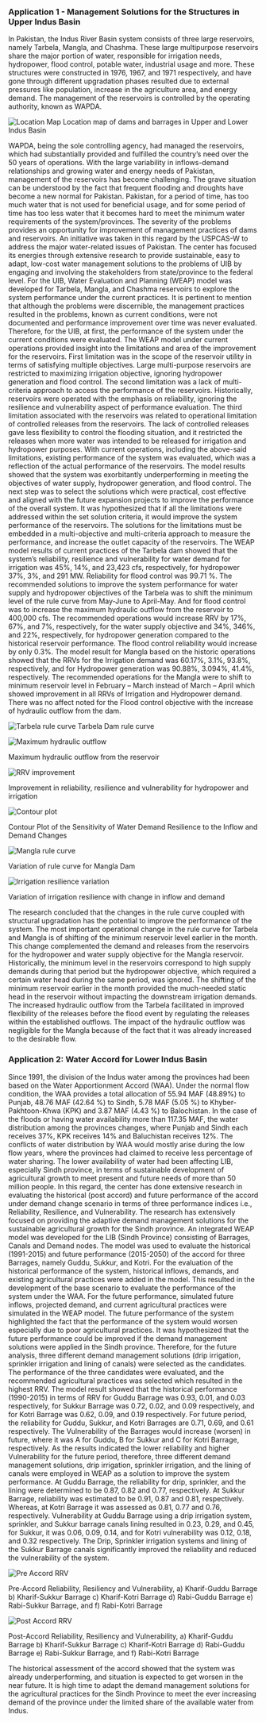### Application 1 - Management Solutions for the Structures in Upper Indus Basin
In Pakistan, the Indus River Basin system consists of three large reservoirs, namely Tarbela, Mangla, and Chashma. These large multipurpose reservoirs share the major portion of water, responsible for irrigation needs, hydropower, flood control, potable water, industrial usage and more. These structures were constructed in 1976, 1967, and 1971 respectively, and have gone through different upgradation phases resulted due to external pressures like population, increase in the agriculture area, and energy demand. The management of the reservoirs is controlled by the operating authority, known as WAPDA. 

![Location Map](https://github.com/Rafique89/Indus-River-Basin-Water-Management-Modeling-and-Decision-Support/blob/master/Figures/Tarbela%20Location%20Map%202.jpg)
Location map of dams and barrages in Upper and Lower Indus Basin

WAPDA, being the sole controlling agency, had managed the reservoirs, which had substantially provided and fulfilled the country’s need over the 50 years of operations. With the large variability in inflows-demand relationships and growing water and energy needs of Pakistan, management of the reservoirs has become challenging. The grave situation can be understood by the fact that frequent flooding and droughts have become a new normal for Pakistan. Pakistan, for a period of time, has too much water that is not used for beneficial usage, and for some period of time has too less water that it becomes hard to meet the minimum water requirements of the system/provinces. The severity of the problems provides an opportunity for improvement of management practices of dams and reservoirs. 
An initiative was taken in this regard by the USPCAS-W to address the major water-related issues of Pakistan. The center has focused its energies through extensive research to provide sustainable, easy to adapt, low-cost water management solutions to the problems of UIB by engaging and involving the stakeholders from state/province to the federal level. 
For the UIB, Water Evaluation and Planning (WEAP) model was developed for Tarbela, Mangla, and Chashma reservoirs to explore the system performance under the current practices. It is pertinent to mention that although the problems were discernible, the management practices resulted in the problems, known as current conditions, were not documented and performance improvement over time was never evaluated. Therefore, for the UIB, at first, the performance of the system under the current conditions were evaluated. The WEAP model under current operations provided insight into the limitations and area of the improvement for the reservoirs. First limitation was in the scope of the reservoir utility in terms of satisfying multiple objectives. Large multi-purpose reservoirs are restricted to maximizing irrigation objective, ignoring hydropower generation and flood control. The second limitation was a lack of multi-criteria approach to access the performance of the reservoirs. Historically, reservoirs were operated with the emphasis on reliability, ignoring the resilience and vulnerability aspect of performance evaluation. The third limitation associated with the reservoirs was related to operational limitation of controlled releases from the reservoirs. The lack of controlled releases gave less flexibility to control the flooding situation, and it restricted the releases when more water was intended to be released for irrigation and hydropower purposes. With current operations, including the above-said limitations, existing performance of the system was evaluated, which was a reflection of the actual performance of the reservoirs. The model results showed that the system was exorbitantly underperforming in meeting the objectives of water supply, hydropower generation, and flood control. The next step was to select the solutions which were practical, cost effective and aligned with the future expansion projects to improve the performance of the overall system. It was hypothesized that if all the limitations were addressed within the set solution criteria, it would improve the system performance of the reservoirs. The solutions for the limitations must be embedded in a multi-objective and multi-criteria approach to measure the performance, and increase the outlet capacity of the reservoirs. 
The WEAP model results of current practices of the Tarbela dam showed that the system’s reliability, resilience and vulnerability for water demand for irrigation was 45%, 14%, and 23,423 cfs, respectively, for hydropower 37%, 3%, and 291 MW. Reliability for flood control was 99.71 %. The recommended solutions to improve the system performance for water supply and hydropower objectives of the Tarbela was to shift the minimum level of the rule curve from May-June to April-May. And for flood control was to increase the maximum hydraulic outflow from the reservoir to 400,000 cfs. The recommended operations would increase RRV by 17%, 67%, and 7%, respectively, for the water supply objective and 34%, 346%, and 22%, respectively, for hydropower generation compared to the historical reservoir performance. The flood control reliability would increase by only 0.3%. The model result for Mangla based on the historic operations showed that the RRVs for the Irrigation demand was 60.17%, 3.1%, 93.8%, respectively, and for Hydropower generation was 90.88%, 3.094%, 41.4%, respectively.  The recommended operations for the Mangla were to shift to minimum reservoir level in February – March instead of March – April which showed improvement in all RRVs of Irrigation and Hydropower demand. There was no affect noted for the Flood control objective with the increase of hydraulic outflow from the dam.

![Tarbela rule curve](https://github.com/Rafique89/Indus-River-Basin-Water-Management-Modeling-and-Decision-Support/blob/master/Figures/Tabela%20rule%20curve.PNG)
Tarbela Dam rule curve

![Maximum hydraulic outflow](https://github.com/Rafique89/Indus-River-Basin-Water-Management-Modeling-and-Decision-Support/blob/master/Figures/Max%20hydraulic%20outflow.PNG)

Maximum hydraulic outflow from the reservoir


![RRV improvement](https://github.com/Rafique89/Indus-River-Basin-Water-Management-Modeling-and-Decision-Support/blob/master/Figures/RRV%20Improvement.PNG)

Improvement in reliability, resilience and vulnerability for hydropower and irrigation

![Contour plot](https://github.com/Rafique89/Indus-River-Basin-Water-Management-Modeling-and-Decision-Support/blob/master/Figures/Contour%20plot.PNG)

Contour Plot of the Sensitivity of Water Demand Resilience to the Inflow and Demand Changes

![Mangla rule curve](https://github.com/Rafique89/Indus-River-Basin-Water-Management-Modeling-and-Decision-Support/blob/master/Figures/Magle%20rule%20curve.PNG)

Variation of rule curve for Mangla Dam

![Irrigation resilience variation](https://github.com/Rafique89/Indus-River-Basin-Water-Management-Modeling-and-Decision-Support/blob/master/Figures/irrigation%20resilince%20variation.PNG)

Variation of irrigation resilience with change in inflow and demand

The research concluded that the changes in the rule curve coupled with structural upgradation has the potential to improve the performance of the system. The most important operational change in the rule curve for Tarbela and Mangla is of shifting of the minimum reservoir level earlier in the month. This change complemented the demand and releases from the reservoirs for the hydropower and water supply objective for the Mangla reservoir. Historically, the minimum level in the reservoirs correspond to high supply demands during that period but the hydropower objective, which required a certain water head during the same period, was ignored. The shifting of the minimum reservoir earlier in the month provided the much-needed static head in the reservoir without impacting the downstream irrigation demands. The increased hydraulic outflow from the Tarbela facilitated in improved flexibility of the releases before the flood event by regulating the releases within the established outflows. The impact of the hydraulic outflow was negligible for the Mangla because of the fact that it was already increased to the desirable flow.

### Application 2: Water Accord for Lower Indus Basin
Since 1991, the division of the Indus water among the provinces had been based on the Water Apportionment Accord (WAA). Under the normal flow condition, the WAA provides a total allocation of 55.94 MAF (48.89%) to Punjab, 48.76 MAF (42.64 %) to Sindh, 5.78 MAF (5.05 %) to Khyber-Pakhtoon-Khwa (KPK) and 3.87 MAF (4.43 %) to Balochistan.  In the case of the floods or having water availability more than 117.35 MAF, the water distribution among the provinces changes, where Punjab and Sindh each receives 37%, KPK receives 14% and Baluchistan receives 12%. The conflicts of water distribution by WAA would mostly arise during the low flow years, where the provinces had claimed to receive less percentage of water sharing. The lower availability of water had been affecting LIB, especially Sindh province, in terms of sustainable development of agricultural growth to meet present and future needs of more than 50 million people. In this regard, the center has done extensive research in evaluating the historical (post accord) and future performance of the accord under demand change scenario in terms of three performance indices i.e., Reliability, Resilience, and Vulnerability. The research has extensively focused on providing the adaptive demand management solutions for the sustainable agricultural growth for the Sindh province.
An integrated WEAP model was developed for the LIB (Sindh Province) consisting of Barrages, Canals and Demand nodes. The model was used to evaluate the historical (1991-2015) and future performance (2015-2050) of the accord for three Barrages, namely Guddu, Sukkur, and Kotri. For the evaluation of the historical performance of the system, historical inflows, demands, and existing agricultural practices were added in the model. This resulted in the development of the base scenario to evaluate the performance of the system under the WAA. For the future performance, simulated future inflows, projected demand, and current agricultural practices were simulated in the WEAP model. The future performance of the system highlighted the fact that the performance of the system would worsen especially due to poor agricultural practices. It was hypothesized that the future performance could be improved if the demand management solutions were applied in the Sindh province. Therefore, for the future analysis, three different demand management solutions (drip irrigation, sprinkler irrigation and lining of canals) were selected as the candidates. The performance of the three candidates were evaluated, and the recommended agricultural practices was selected which resulted in the highest RRV. 
The model result showed that the historical performance (1990-2015) in terms of RRV for Guddu Barrage was 0.93, 0.01, and 0.03 respectively, for Sukkur Barrage was 0.72, 0.02, and 0.09 respectively, and for Kotri Barrage was 0.62, 0.09, and 0.19 respectively. For future period, the reliability for Guddu, Sukkur, and Kotri Barrages are 0.71, 0.69, and 0.61 respectively. The Vulnerability of the Barrages would increase (worsen) in future, where it was A for Guddu, B for Sukkur and C for Kotri Barrage, respectively. As the results indicated the lower reliability and higher Vulnerability for the future period, therefore, three different demand management solutions, drip irrigation, sprinkler irrigation, and the lining of canals were employed in WEAP as a solution to improve the system performance. At Guddu Barrage, the reliability for drip, sprinkler, and the lining were determined to be 0.87, 0.82 and 0.77, respectively. At Sukkur Barrage, reliability was estimated to be 0.91, 0.87 and 0.81, respectively. Whereas, at Kotri Barrage it was assessed as 0.81, 0.77 and 0.76, respectively. Vulnerability at Guddu Barrage using a drip irrigation system, sprinkler, and Sukkur barrage canals lining resulted in 0.23, 0.29, and 0.45, for Sukkur, it was 0.06, 0.09, 0.14, and for Kotri vulnerability was 0.12, 0.18, and 0.32 respectively. The Drip, Sprinkler irrigation systems and lining of the Sukkur Barrage canals significantly improved the reliability and reduced the vulnerability of the system.

![Pre Accord RRV](https://github.com/Rafique89/Indus-River-Basin-Water-Management-Modeling-and-Decision-Support/blob/master/Figures/Pre%20accord%20rrv.PNG)

Pre-Accord Reliability, Resiliency and Vulnerability, a) Kharif-Guddu Barrage b) Kharif-Sukkur Barrage c) Kharif-Kotri Barrage d) Rabi-Guddu Barrage e) Rabi-Sukkur Barrage, and f) Rabi-Kotri Barrage

![Post Accord RRV](https://github.com/Rafique89/Indus-River-Basin-Water-Management-Modeling-and-Decision-Support/blob/master/Figures/post%20accord%20rrv.PNG)

Post-Accord Reliability, Resiliency and Vulnerability, a) Kharif-Guddu Barrage b) Kharif-Sukkur Barrage c) Kharif-Kotri Barrage d) Rabi-Guddu Barrage e) Rabi-Sukkur Barrage, and f) Rabi-Kotri Barrage

The historical assessment of the accord showed that the system was already underperforming, and situation is expected to get worsen in the near future. It is high time to adapt the demand management solutions for the agricultural practices for the Sindh Province to meet the ever increasing demand of the province under the limited share of the available water from Indus. 
